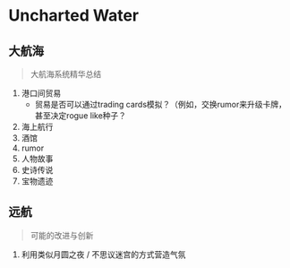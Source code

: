 # Uncharted Water

## 大航海

>   大航海系统精华总结

1.  港口间贸易
    -   贸易是否可以通过trading cards模拟？（例如，交换rumor来升级卡牌，甚至决定rogue like种子？
2.  海上航行
3.  酒馆
4.  rumor
5.  人物故事
6.  史诗传说
7.  宝物遗迹

## 远航

>   可能的改进与创新

1.  利用类似月圆之夜 / 不思议迷宫的方式营造气氛